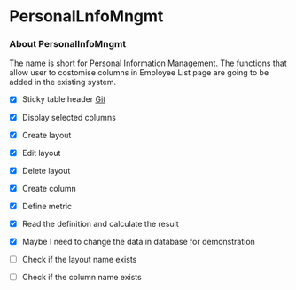 # PersonalLnfoMngmt

### About PersonalInfoMngmt

The name is short for Personal Information Management. The functions that allow user to costomise columns in Employee List page are going to be added in the existing system.

- [x] Sticky table header [Git](https://github.com/DataTables/FixedHeader)
- [x] Display selected columns
- [x] Create layout
- [x] Edit layout
- [x] Delete layout
- [x] Create column
- [x] Define metric
- [x] Read the definition and calculate the result
- [x] Maybe I need to change the data in database for demonstration
- [ ] Check if the layout name exists
- [ ] Check if the column name exists


